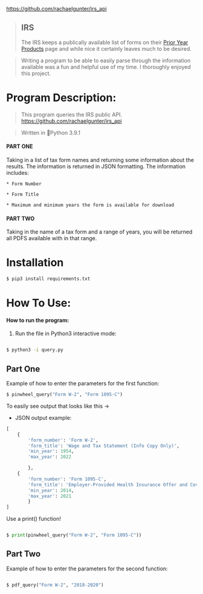 https://github.com/rachaelgunter/irs_api

>  ## IRS
>
> The IRS keeps a publically available list of forms on their [Prior Year Products](https://apps.irs.gov/app/picklist/list/priorFormPublication.html) page and while nice it certainly leaves much to be desired.

> Writing a program to be able to easily parse through
the information available was a fun and helpful use of my time. 
> I thoroughly enjoyed this project.

>

# Program Description:

> This program queries the IRS public API.
https://github.com/rachaelgunter/irs_api
>

> Written in  🐍Python 3.9.1

#### PART ONE 

Taking in a list of tax form names and returning some 
information about the results. 
The information is returned in JSON formatting.
The information includes:<br>

    * Form Number

    * Form Title

    * Maximum and minimum years the form is available for download    

#### PART TWO

Taking in the name of a tax form and a range of years, you will
be returned all PDFS available with in that range. 

# Installation

```bash
$ pip3 install requirements.txt
```

# How To Use:

#### How to run the program:

1. Run the file in Python3 interactive mode:
```bash

$ python3 -i query.py

``` 

## Part One

Example of how to enter the parameters for the first function:
```python
$ pinwheel_query("Form W-2", "Form 1095-C")
```
To easily see output that looks like this  ->

* JSON output example:

```python
[
    {
        'form_number': 'Form W-2', 
        'form_title': 'Wage and Tax Statement (Info Copy Only)',
        'min_year': 1954, 
        'max_year': 2022

        },
    {   
        'form_number': 'Form 1095-C', 
        'form_title': 'Employer-Provided Health Insurance Offer and Coverage', 
        'min_year': 2014, 
        'max_year': 2021
        }
]
```
Use a print() function!
```python

$ print(pinwheel_query("Form W-2", "Form 1095-C"))

```


## Part Two

Example of how to enter the parameters for the second function:

```python

$ pdf_query("Form W-2", "2018-2020")

```
